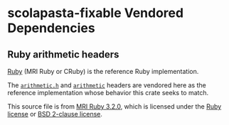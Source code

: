 # scolapasta-fixable Vendored Dependencies

## Ruby arithmetic headers

[Ruby] (MRI Ruby or CRuby) is the reference Ruby implementation.

[ruby]: https://github.com/ruby/ruby

The [`arithmetic.h`] and [`arithmetic`] headers are vendored here as the
reference implementation whose behavior this crate seeks to match.

[`arithmetic.h`]: ruby-3.2.0/include/ruby/internal/arithmetic.h
[`arithmetic`]: ruby-3.2.0/include/ruby/internal/arithmetic/

This source file is from [MRI Ruby 3.2.0], which is licensed under the [Ruby
license] or [BSD 2-clause license].

[mri ruby 3.2.0]: https://github.com/ruby/ruby/tree/v3_2_0
[ruby license]: ruby-3.2.0/COPYING
[bsd 2-clause license]: ruby-3.2.0/BSDL
